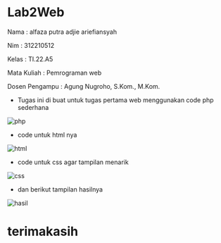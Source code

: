 # Lab2Web

Nama : alfaza putra adjie ariefiansyah

Nim : 312210512

Kelas : TI.22.A5

Mata Kuliah : Pemrograman web

Dosen Pengampu : Agung Nugroho, S.Kom., M.Kom.

- Tugas ini di buat untuk tugas pertama web menggunakan code php sederhana

![php](https://github.com/alfaza-putra/Lab2Web/assets/129705943/c76e5aca-858d-42ef-a84a-7ef7f1a795c2)


- code untuk html nya

![html](https://github.com/alfaza-putra/Lab2Web/assets/129705943/7e53763b-1bf9-4232-b463-7b8eff75e9a9)


- code untuk css agar tampilan menarik

![css](https://github.com/alfaza-putra/Lab2Web/assets/129705943/413a2a91-c09e-436b-942b-812d960f3108)


- dan berikut tampilan hasilnya

![hasil](https://github.com/alfaza-putra/Lab2Web/assets/129705943/73a76b32-f848-4a91-861b-4243c7198644)


# terimakasih
